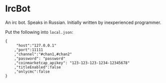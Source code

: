 # IrcBot
An irc bot. Speaks in Russian. Initially written by inexperienced programmer.

Put the following into `local.json`:
```
{
     "host":"127.0.0.1"
    ,"port":11111
    ,"channel":"#chan1,#chan2"
    ,"password": "password"
    ,"coinmarketcap_apikey": "123-123-123-1234-12345678"
    ,"titleEnabled":false
    ,"onlycmc":false
}
```
